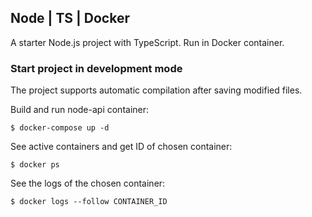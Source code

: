 ## Node | TS | Docker

A starter Node.js project with TypeScript. Run in Docker container.

### Start project in development mode

The project supports automatic compilation after saving modified files.

Build and run node-api container:

```
$ docker-compose up -d
```
See active containers and get ID of chosen container:

```
$ docker ps
```

See the logs of the chosen container:

```
$ docker logs --follow CONTAINER_ID
```